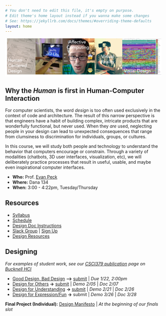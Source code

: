 ```yaml
---
# You don't need to edit this file, it's empty on purpose.
# Edit theme's home layout instead if you wanna make some changes
# See: https://jekyllrb.com/docs/themes/#overriding-theme-defaults
layout: home
---
```


![Human-Centered Design Process](img/hci_banner.png)

## Why the _Human_ is first in Human-Computer Interaction
For computer scientists, the word _design_ is too often used exclusively in the context of code and architecture. The result of this narrow perspective is that engineers have a habit of building complex, intricate products that are wonderfully functional, but never used. When they _are_ used, neglecting people in your design can lead to unexpected consequences that range from clumsiness to discrimination for individuals, groups, or cultures.

In this course, we will study both people and technology to  understand the behavior that computers encourage or constrain. Through a variety of modalities (chatbots, 3D user interfaces, visualization, etc), we will deliberately practice processes that result in useful, usable, and maybe even inspirational computer interfaces.  

- **Who:** Prof. [Evan Peck](http://www.eg.bucknell.edu/~emp017/)
- **Where:** Dana 134
- **When:** 3:00 - 4:22pm, Tuesday/Thursday

## Resources
- [Syllabus](docs/syllabus.html)
- [Schedule](docs/schedule.html)
- [Design Doc Instructions](docs/designdocs.html)
- [Slack Group](https://bucknellhci19.slack.com) \| [Sign Up](https://bucknellhci19.slack.com/signup)
- [Design Resources](docs/resources.html)

## Designing
_For examples of student work, see our [CSCI379 publication](https://medium.com/bucknell-hci/tagged/csci379-hci) page on [Bucknell HCI](https://medium.com/bucknell-hci)_

- [Good Design, Bad Design](designs/goodbad_assn.html) **-->** [submit](https://gitlab.bucknell.edu/bucknell-hci/bucknellhci19/wikis/goodbaddesign) \| _Due 1/22, 2:00pm_
- [Design for Others](designs/visual_assn.html) **->** [submit](https://gitlab.bucknell.edu/bucknell-hci/bucknellhci19/wikis/design%20for%20others) \| _Demo 2/05_ \| _Doc 2/07_
 - [Design for Understanding](designs/datavis_assn.html) **->** [submit](https://gitlab.bucknell.edu/bucknell-hci/bucknellhci19/wikis/design%20for%20understanding) \| _Demo 2/21_ \| _Doc 2/26_
- [Design for Expression/Fun](designs/gesture_assn.html) **->** submit \| _Demo 3/26_ \| _Doc 3/28_

<!-- - [Design for Tension](designs/chatbot_assn.html) **->** [submit](https://gitlab.bucknell.edu/bucknell-hci/bucknell-hci-fa2017/wikis/design-for-tension) \| _Demo 10/12_ \| _Doc 10/15 (11pm)_
- [Design for Fun](designs/gesture_assn.html) **->** [submit](https://gitlab.bucknell.edu/bucknell-hci/bucknell-hci-fa2017/wikis/design-for-fun) \| _10/26_ \| _10/29_
- [Design for Wellbeing](designs/emotion_assn.html) **->** [submit](https://gitlab.bucknell.edu/bucknell-hci/bucknell-hci-fa2017/wikis/design-for-wellbeing) \| _11/09_ \| _11/12_
- [Design for Another World](designs/vr_assn.html) **->** [submit](https://gitlab.bucknell.edu/bucknell-hci/bucknell-hci-fa2017/wikis/design-for-another-world) \| _11/30_ \| _12/03_  -->

**Final Project (Individual):** [Design Manifesto](docs/manifesto.html) \| _At the beginning of our finals slot_

<!-- ## Visitors (TBA)
_TBA_ -->

<!-- - 1/31: [Adam Marcus](http://marcua.net/), Co-founder and CTO of [B12](https://www.b12.io/)
- 2/12: (in person) [Ken Flerlage](https://www.kenflerlage.com/), Business Intelligence Architect at Bucknell
- 2/28: [Diego Mendes](http://diegomendes.com/), Product Designer at [Facebook](https://www.facebook.com/)
-->
